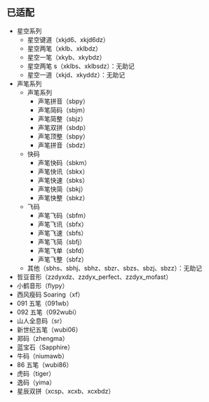 ## 已适配

- 星空系列
  - 星空键道（xkjd6、xkjd6dz）
  - 星空两笔（xklb、xklbdz）
  - 星空一笔（xkyb、xkybdz）
  - 星空两笔 s（xklbs、xklbsdz）：无助记
  - 星空一道（xkjd、xkyddz）：无助记
- 声笔系列
  - 声笔系列
    - 声笔拼音（sbpy）
    - 声笔简码（sbjm）
    - 声笔简整（sbjz）
    - 声笔双拼（sbdp）
    - 声笔顶整（sbpy）
    - 声笔拼音（sbdz）
  - 快码
    - 声笔快码（sbkm）
    - 声笔快讯（sbkx）
    - 声笔快速（sbks）
    - 声笔快简（sbkj）
    - 声笔快整（sbkz）
  - 飞码
    - 声笔飞码（sbfm）
    - 声笔飞讯（sbfx）
    - 声笔飞速（sbfs）
    - 声笔飞简（sbfj）
    - 声笔飞单（sbfd）
    - 声笔飞整（sbfz）
  - 其他（sbhs、sbhj、sbhz、sbzr、sbzs、sbzj、sbzz）：无助记
- 哲豆音形（zzdyxdz、zzdyx_perfect、zzdyx_mofast）
- 小鹤音形（flypy）
- 西风瘦码 Soaring（xf）
- 091 五笔（091wb）
- 092 五笔（092wubi）
- 山人全息码（sr）
- 新世纪五笔（wubi06）
- 郑码（zhengma）
- 蓝宝石（Sapphire）
- 牛码（niumawb）
- 86 五笔（wubi86）
- 虎码（tiger）
- 逸码（yima）
- 星辰双拼（xcsp、xcxb、xcxbdz）
